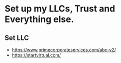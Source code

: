 # Set up my LLCs, Trust and Everything else.

## Set LLC

- https://www.primecorporateservices.com/abc-v2/
- https://startvirtual.com/